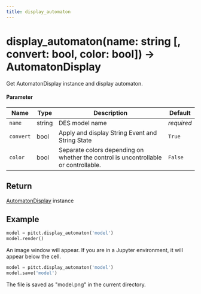 ```yaml
---
title: display_automaton
---
```


# display_automaton(name: string [, convert: bool, color: bool]) -> AutomatonDisplay

Get AutomatonDisplay instance and display automaton.

#### Parameter 
| Name      | Type      | Description           | Default  |
|-----------|-----------|-----------------------|----------|
| `name`    | string    | DES model name        | *required* |
| `convert` | bool      | Apply and display String Event and String State | `True` |
| `color`   | bool      | Separate colors depending on whether the control is uncontrollable or controllable.  | `False` |

## Return

[AutomatonDisplay](./automaton_display.md) instance

## Example

```python title='render sample'
model = pitct.display_automaton('model')
model.render()
```
An image window will appear. If you are in a Jupyter environment, it will appear below the cell.


```python title="save sample"
model = pitct.display_automaton('model')
model.save('model')
```

The file is saved as "model.png" in the current directory.
